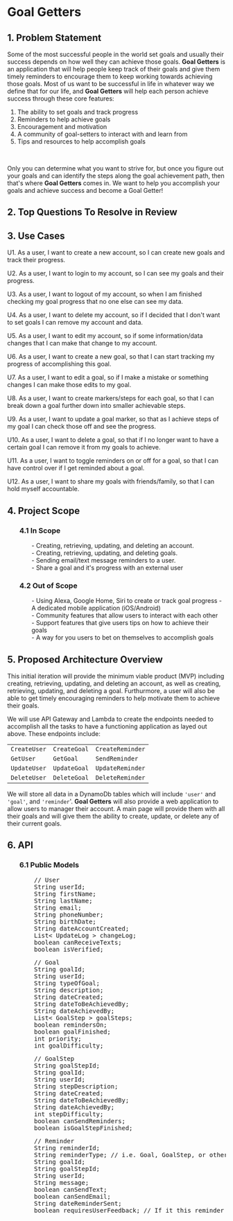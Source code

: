 # Goal Getters

## 1. Problem Statement  

Some of the most successful people in the world set goals and usually their success depends on how well they can achieve those goals. **Goal Getters** is an application that will help people keep track of their goals and give them timely reminders to encourage them to keep working towards achieving those goals. Most of us want to be successful in life in whatever way we define that for our life, and **Goal Getters** will help each person achieve success through these core features:
</br>

1. The ability to set goals and track progress
2. Reminders to help achieve goals
3. Encouragement and motivation
4. A community of goal-setters to interact with and learn from
5. Tips and resources to help accomplish goals
</br>

Only you can determine what you want to strive for, but once you figure out your goals and can identify the steps along the goal achievement path, then that's where **Goal Getters** comes in. We want to help you accomplish your goals and achieve success and become a Goal Getter!

## 2. Top Questions To Resolve in Review

## 3. Use Cases

U1. As a user, I want to create a new account, so I can create new goals and track their progress.

U2. As a user, I want to login to my account, so I can see my goals and their progress.

U3. As a user, I want to logout of my account, so when I am finished checking my goal progress that no one else can see my data.

U4. As a user, I want to delete my account, so if I decided that I don't want to set goals I can remove my account and data.

U5. As a user, I want to edit my account, so if some information/data changes that I can make that change to my account.

U6. As a user, I want to create a new goal, so that I can start tracking my progress of accomplishing this goal.

U7. As a user, I want to edit a goal, so if I make a mistake or something changes I can make those edits to my goal.

U8. As a user, I want to create markers/steps for each goal, so that I can break down a goal further down into smaller achievable steps.

U9. As a user, I want to update a goal marker, so that as I achieve steps of my goal I can check those off and see the progress.

U10. As a user, I want to delete a goal, so that if I no longer want to have a certain goal I can remove it from my goals to achieve.

U11. As a user, I want to toggle reminders on or off for a goal, so that I can have control over if I get reminded about a goal.

U12. As a user, I want to share my goals with friends/family, so that I can hold myself accountable.

## 4. Project Scope

<div class="move2">
    <h3>4.1 In Scope</h3>
    <div class="move2">
    - Creating, retrieving, updating, and deleting an account. </br>
    - Creating, retrieving, updating, and deleting goals. </br>
    - Sending email/text message reminders to a user. </br>
    - Share a goal and it's progress with an external user </br>
    </div>
    <h3>4.2 Out of Scope</h3>
    <div class="move2">
    - Using Alexa, Google Home, Siri to create or track goal progress
    - A dedicated mobile application (iOS/Android) </br>
    - Community features that allow users to interact with each other</br>
    - Support features that give users tips on how to achieve their goals</br>
    - A way for you users to bet on themselves to accomplish goals</br>
    </div>
</div>

## 5. Proposed Architecture Overview

This initial iteration will provide the minimum viable product (MVP) including creating, retrieving, updating, and deleting an account, as well as creating, retrieving, updating, and deleting a goal. Furthurmore, a user will also be able to get timely encouraging reminders to help motivate them to achieve their goals.

We will use API Gateway and Lambda to create the endpoints needed to accomplish all the tasks to have a functioning application as layed out above. These endpoints include:

|             |              |                  |
|:------------|:-------------|:-----------------|
| `CreateUser`| `CreateGoal` | `CreateReminder` |
| `GetUser`   | `GetGoal`    | `SendReminder`   |
| `UpdateUser`| `UpdateGoal` | `UpdateReminder` |
| `DeleteUser`| `DeleteGoal` | `DeleteReminder` |

We will store all data in a DynamoDb tables which will include `'user'` and `'goal'`, and `'reminder`'. **Goal Getters** will also provide a web application to allow users to manager their account. A main page will provide them with all their goals and will give them the ability to create, update, or delete any of their current goals.

## 6. API

<div class="move2">
    <h3>6.1 Public Models</h3>
<pre>
    // User
    String userId;
    String firstName;
    String lastName;
    String email;
    String phoneNumber;
    String birthDate;
    String dateAccountCreated;
    List< UpdateLog > changeLog;
    boolean canReceiveTexts;
    boolean isVerified;
</pre>
<pre>
    // Goal
    String goalId;
    String userId;
    String typeOfGoal;
    String description;
    String dateCreated;
    String dateToBeAchievedBy;
    String dateAchievedBy;
    List< GoalStep > goalSteps;
    boolean remindersOn;
    boolean goalFinished;
    int priority;
    int goalDifficulty;
</pre>
<pre>
    // GoalStep
    String goalStepId;
    String goalId;
    String userId;
    String stepDescription;
    String dateCreated;
    String dateToBeAchievedBy;
    String dateAchievedBy;
    int stepDifficulty;
    boolean canSendReminders;
    boolean isGoalStepFinished;
</pre>
<pre>
    // Reminder
    String reminderId;
    String reminderType; // i.e. Goal, GoalStep, or other
    String goalId;
    String goalStepId;
    String userId;
    String message;
    boolean canSendText;
    boolean canSendEmail;
    String dateReminderSent;
    boolean requiresUserFeedback; // If it this reminder needs input from user (i.e. goal/step will expire)
</pre>
</div>

<style>
    .move2 {
        margin-left: 2em;
    }
</style>
